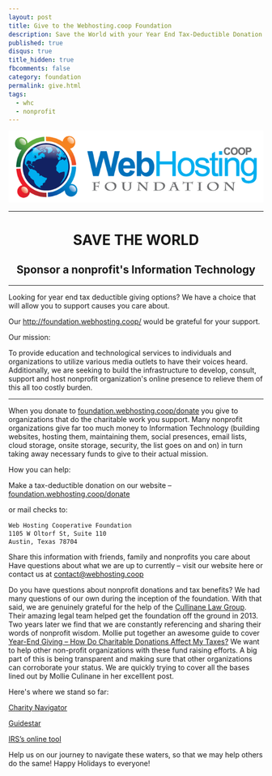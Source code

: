 ```yaml
---
layout: post 
title: Give to the Webhosting.coop Foundation 
description: Save the World with your Year End Tax-Deductible Donation
published: true
disqus: true
title_hidden: true
fbcomments: false
category: foundation
permalink: give.html
tags: 
  - whc
  - nonprofit
---
```




<div style="text-align:center">
<img src="/images/image00.png"></img>
<hr>
<h1><strong>SAVE THE WORLD</strong></h1>
<h2>Sponsor a nonprofit's Information Technology</h2>
<hr>
</div>

Looking for year end tax deductible giving options?  We have a choice that will allow you to support causes you care about.  

Our http://foundation.webhosting.coop/ would be grateful for your support.

Our mission:

To provide education and technological services to individuals and organizations to utilize various media outlets to have their voices heard. Additionally, we are seeking to build the infrastructure to develop, consult, support and host nonprofit organization's online presence to relieve them of this all too costly burden.

______________________________________________________________________________

When you donate to [foundation.webhosting.coop/donate](http://foundation.webhosting.coop/donate) you give to organizations that do the charitable work you support.  Many nonprofit organizations give far too much money to Information Technology (building websites, hosting them, maintaining them, social presences, email lists, cloud storage, onsite storage, security, the list goes on and on) in turn taking away necessary funds to give to their actual mission.  

How you can help:

Make a tax-deductible donation on our website – [foundation.webhosting.coop/donate](http://foundation.webhosting.coop/donate)



or mail checks to:

	Web Hosting Cooperative Foundation
	1105 W Oltorf St, Suite 110
	Austin, Texas 78704

Share this information with friends, family and nonprofits you care about
Have questions about what we are up to currently – visit our website here or contact us at contact@webhosting.coop


Do you have questions about nonprofit donations and tax benefits? We had many questions of our own during the inception of the foundation. With that said, we are genuinely grateful for the help of the [Cullinane Law Group](http://cullinanelaw.com). Their amazing legal team helped get the foundation off the ground in 2013. Two years later we find that we are constantly referencing and sharing their words of nonprofit wisdom. Mollie put together an awesome guide to cover [Year-End Giving – How Do Charitable Donations Affect My Taxes?](http://cullinanelaw.com/year-end-giving-how-do-charitable-donations-affect-my-taxes)  We want to help other non-profit organizations with these fund raising efforts.  A big part of this is being transparent and making sure that other organizations can corroborate your status.  We are quickly trying to cover all the bases lined out by Mollie Culinane in her excelllent post.

Here's where we stand so far:

[Charity Navigator](http://www.charitynavigator.org/index.cfm?bay=search.profile&ein=462953237#.Vn9U_SCgq00)

[Guidestar](http://www.guidestar.org/organizations/46-2953237/webhosting-coop-foundation.aspx)

[IRS’s online tool](https://apps.irs.gov/app/eos/pub78Search.do?ein1=46-2953237&names=&city=&state=All...&country=US&deductibility=all&dispatchMethod=searchCharities&submitName=Search)

Help us on our journey to navigate these waters, so that we may help others do the same!  Happy Holidays to everyone!

